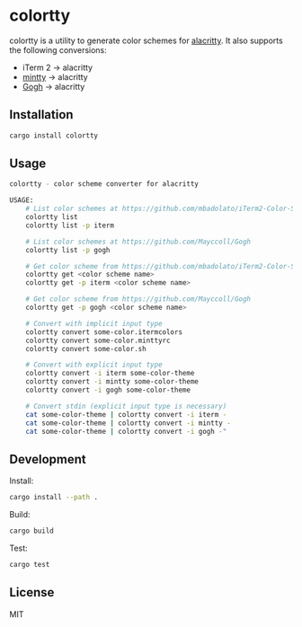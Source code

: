 # colortty

colortty is a utility to generate color schemes for [alacritty](https://github.com/jwilm/alacritty). It also supports the following conversions:

- iTerm 2 -> alacritty
- [mintty](https://github.com/mintty/mintty) -> alacritty
- [Gogh](https://github.com/Mayccoll/Gogh) -> alacritty

## Installation

```sh
cargo install colortty
```

## Usage

```sh
colortty - color scheme converter for alacritty

USAGE:
    # List color schemes at https://github.com/mbadolato/iTerm2-Color-Schemes
    colortty list
    colortty list -p iterm

    # List color schemes at https://github.com/Mayccoll/Gogh
    colortty list -p gogh

    # Get color scheme from https://github.com/mbadolato/iTerm2-Color-Schemes
    colortty get <color scheme name>
    colortty get -p iterm <color scheme name>

    # Get color scheme from https://github.com/Mayccoll/Gogh
    colortty get -p gogh <color scheme name>

    # Convert with implicit input type
    colortty convert some-color.itermcolors
    colortty convert some-color.minttyrc
    colortty convert some-color.sh

    # Convert with explicit input type
    colortty convert -i iterm some-color-theme
    colortty convert -i mintty some-color-theme
    colortty convert -i gogh some-color-theme

    # Convert stdin (explicit input type is necessary)
    cat some-color-theme | colortty convert -i iterm -
    cat some-color-theme | colortty convert -i mintty -
    cat some-color-theme | colortty convert -i gogh -"
```

## Development

Install:

```sh
cargo install --path .
```

Build:

```sh
cargo build
```

Test:

```sh
cargo test
```

## License

MIT
